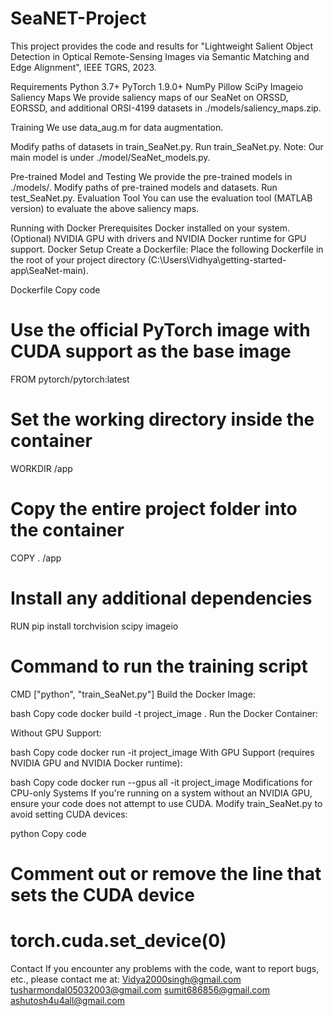 # SeaNET-Project
This project provides the code and results for "Lightweight Salient Object Detection in Optical Remote-Sensing Images via Semantic Matching and Edge Alignment", IEEE TGRS, 2023.


Requirements
Python 3.7+
PyTorch 1.9.0+
NumPy
Pillow
SciPy
Imageio
Saliency Maps
We provide saliency maps of our SeaNet on ORSSD, EORSSD, and additional ORSI-4199 datasets in ./models/saliency_maps.zip.



Training
We use data_aug.m for data augmentation.

Modify paths of datasets in train_SeaNet.py.
Run train_SeaNet.py.
Note: Our main model is under ./model/SeaNet_models.py.

Pre-trained Model and Testing
We provide the pre-trained models in ./models/.
Modify paths of pre-trained models and datasets.
Run test_SeaNet.py.
Evaluation Tool
You can use the evaluation tool (MATLAB version) to evaluate the above saliency maps.

Running with Docker
Prerequisites
Docker installed on your system.
(Optional) NVIDIA GPU with drivers and NVIDIA Docker runtime for GPU support.
Docker Setup
Create a Dockerfile: Place the following Dockerfile in the root of your project directory (C:\Users\Vidhya\getting-started-app\SeaNet-main).

Dockerfile
Copy code
# Use the official PyTorch image with CUDA support as the base image
FROM pytorch/pytorch:latest

# Set the working directory inside the container
WORKDIR /app

# Copy the entire project folder into the container
COPY . /app

# Install any additional dependencies
RUN pip install torchvision scipy imageio

# Command to run the training script
CMD ["python", "train_SeaNet.py"]
Build the Docker Image:

bash
Copy code
docker build -t project_image .
Run the Docker Container:

Without GPU Support:

bash
Copy code
docker run -it project_image
With GPU Support (requires NVIDIA GPU and NVIDIA Docker runtime):

bash
Copy code
docker run --gpus all -it project_image
Modifications for CPU-only Systems
If you're running on a system without an NVIDIA GPU, ensure your code does not attempt to use CUDA. Modify train_SeaNet.py to avoid setting CUDA devices:

python
Copy code
# Comment out or remove the line that sets the CUDA device
# torch.cuda.set_device(0)

Contact
If you encounter any problems with the code, want to report bugs, etc., please contact me at:
Vidya2000singh@gmail.com
tusharmondal05032003@gmail.com
sumit686856@gmail.com
ashutosh4u4all@gmail.com
